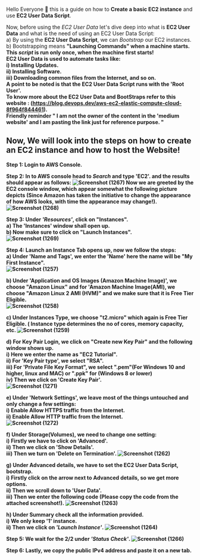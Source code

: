 Hello Everyone 👋 this is a guide on how to <b>Create a basic EC2 instance</b> and use <b>EC2 User Data Script</b>.  

Now, before using the <i>EC2 User Data</i> let's dive deep into what is <b>EC2 User Data</b> and what is the need of using an EC2 User Data Script:  
a) By using the <b>EC2 User Data Script</b>, we can <i>Bootstrap</i> our EC2 instances.  
b) Bootstrapping means <b>"Launching Commands"<b> when a machine starts.  
This <i>script</i> is run <b>only once</b>, when the machine first starts!  
EC2 User Data is used to automate tasks like:  
i) Installing Updates.  
ii) Installing Software.  
iii) Downloading common files from the Internet, and so on.  
A point to be noted is that the EC2 User Data Script runs with the <b>'Root User'</b>.  
To know more about the EC2 User Data and BootStraps refer to this website : (https://blog.devops.dev/aws-ec2-elastic-compute-cloud-8f964f844461).  
Friendly reminder " I am not the owner of the content in the 'medium website' and I am pasting the link just for reference purpose. "

<h2>Now, We will look into the steps on how to <b>create</b> an EC2 instance and how to host the Website!</h2> 

<b>Step 1:</b> Login to AWS Console. 

<b>Step 2:</b> In to AWS console head to <i>Search</i> and type <b>'EC2'</b>. and the results should appear as follows: 
![Screenshot (1267)](https://github.com/Faysal-Ezaz/Project_AWS/assets/95119493/fd23901f-b7a5-4fc4-9093-51f41e4b8059)
Now we are greeted by the EC2 console window, which appear somewhat the following picture depicts (Since Amazon has taken the initiative to change the appearance of how AWS looks, with time the appearance may change!).
![Screenshot (1268)](https://github.com/Faysal-Ezaz/Project_AWS/assets/95119493/2440fcdd-9fc5-4af8-bdca-2e08ea4f3f09)  

<b>Step 3:</b> Under <i>'Resources'</i>, click on <b>"Instances"</b>.  
  a) The <b>'Instances'</b> window shall open up.  
  b) Now make sure to click on "Launch Instances".  
![Screenshot (1269)](https://github.com/Faysal-Ezaz/Project_AWS/assets/95119493/b604413a-787f-4736-a7fc-8b4272ef9f92)

<b>Step 4:</b> <b>Launch an Instance</b> Tab opens up, now we follow the steps:  
  a) Under 'Name and Tags', we enter the 'Name' here the name will be "My First Instance".  
  ![Screenshot (1257)](https://github.com/Faysal-Ezaz/Project_AWS/assets/95119493/3b3277d8-f916-4399-a62b-37430a762d6d)  
  
  b) Under 'Application and OS Images (Amazon Machine Image)', we choose "Amazon Linux" and for 'Amazon Machine Image(AMI), we choose "Amazon Linux 2 AMI (HVM)" and we make sure that it is Free Tier Eligible.  
  ![Screenshot (1258)](https://github.com/Faysal-Ezaz/Project_AWS/assets/95119493/182552c1-98c9-4383-878e-291827767b83)  
  
  c) Under Instances Type, we choose "t2.micro" which again is Free Tier Eligible. ( Instance type determines the no of cores, memory capacity, etc.
  ![Screenshot (1259)](https://github.com/Faysal-Ezaz/Project_AWS/assets/95119493/476817aa-5733-437e-856c-78dc78c757e3)
    
  d) For Key Pair Login, we click on "Create new Key Pair" and the following window shows up.  
    i) Here we enter the name as "EC2 Tutorial".  
    ii) For 'Key Pair type', we select "RSA".  
    iii) For 'Private File Key Format", we select ".pem"(For Windows 10 and higher, linux and MAC) or ".ppk" for (Windows 8 or lower)  
    iv) Then we click on 'Create Key Pair'.  
    ![Screenshot (1271)](https://github.com/Faysal-Ezaz/Project_AWS/assets/95119493/7e760256-1376-49ca-85e0-988c214b32f4)
  
  e) Under 'Network Settings', we leave most of the things untouched and only change a few settings:  
    i) Enable Allow HTTPS traffic from the Internet.  
    ii) Enable Allow HTTP traffic from the Internet.  
    ![Screenshot (1272)](https://github.com/Faysal-Ezaz/Project_AWS/assets/95119493/e15629df-e683-4cf1-94b5-8b91f4e3d951)
  
  f) Under Storage(Volumes), we need to change one setting:  
    i) Firstly we have to click on 'Advanced'.  
    ii) Then we click on 'Show Details'.  
    iii) Then we turn on 'Delete on Termination'.
    ![Screenshot (1262)](https://github.com/Faysal-Ezaz/Project_AWS/assets/95119493/60f6a05c-a119-4a49-b23f-c00bd7546544)
  
  g) Under Advanced details, we have to set the EC2 User Data Script, bootstrap.  
    i) Firstly click on the arrow next to Advanced details, so we get more options.  
    ii) Then we scroll down to 'User Data'.  
    iii) Then we enter the following code (Please copy the code from the attached screenshot!). 
    ![Screenshot (1263)](https://github.com/Faysal-Ezaz/Project_AWS/assets/95119493/c1237bfa-02b2-4b64-8774-605b13431bc1)
  
  h) Under Summary check all the information provided.  
    i) We only keep <b>'1'</b> instance.  
    ii) Then we click on <i>'Launch Instance'</i>. 
    ![Screenshot (1264)](https://github.com/Faysal-Ezaz/Project_AWS/assets/95119493/f1726038-b1fe-44a8-9422-fdb4cad9691a) 

<b>Step 5:</b> We wait for the <b>2/2</b> under <i>'Status Check'</i>.
![Screenshot (1266)](https://github.com/Faysal-Ezaz/Project_AWS/assets/95119493/d5d8ed87-d541-4d48-92ac-32e110088af3)
  
<b>Step 6:</b> Lastly, we copy the public IPv4 address and paste it on a new tab.  
